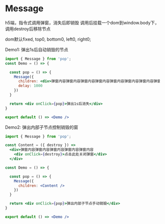 # Message

h5端，指令式调用弹窗，消失后即销毁
调用后挂载一个dom到window.body下，调用destroy后移除节点

dom默认fixed, top0, bottom0, left0, right0;

Demo1: 弹出1s后自动销毁的节点

```jsx
import { Message } from 'pop';
const Demo = () => {

  const pop = () => {
    Message({
      children: <div>弹窗内容弹窗内容弹窗内容弹窗内容弹窗内容弹窗内容弹窗内容弹窗内容弹窗内容弹窗内容</div>,
      delay: 1000
    })
  }

  return <div onClick={pop}>弹出1s后消失</div>
}

export default () => <Demo />
```
Demo2: 弹出内部子节点控制销毁的窗
```jsx
import { Message } from 'pop';

const Content = ({ destroy }) => 
  <div>弹窗内容弹窗内容弹窗内容弹窗内容弹窗内容
    <div onClick={destroy}>点击此处关闭弹窗</div>
  </div>

const Demo = () => {

  const pop = () => {
    Message({
      children: <Content />
    })
  }

  return <div onClick={pop}>弹出内部子节点手动销毁</div>
}

export default () => <Demo />
```

